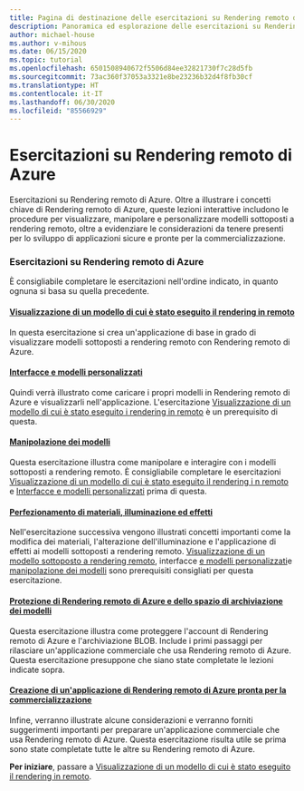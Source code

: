 ```yaml
---
title: Pagina di destinazione delle esercitazioni su Rendering remoto di Azure
description: Panoramica ed esplorazione delle esercitazioni su Rendering remoto di Azure
author: michael-house
ms.author: v-mihous
ms.date: 06/15/2020
ms.topic: tutorial
ms.openlocfilehash: 6501508940672f5506d84ee32821730f7c28d5fb
ms.sourcegitcommit: 73ac360f37053a3321e8be23236b32d4f8fb30cf
ms.translationtype: HT
ms.contentlocale: it-IT
ms.lasthandoff: 06/30/2020
ms.locfileid: "85566929"
---
```

# <a name="azure-remote-rendering-tutorials"></a>Esercitazioni su Rendering remoto di Azure

Esercitazioni su Rendering remoto di Azure. Oltre a illustrare i concetti chiave di Rendering remoto di Azure, queste lezioni interattive includono le procedure per visualizzare, manipolare e personalizzare modelli sottoposti a rendering remoto, oltre a evidenziare le considerazioni da tenere presenti per lo sviluppo di applicazioni sicure e pronte per la commercializzazione.

### <a name="azure-remote-rendering-tutorials"></a>Esercitazioni su Rendering remoto di Azure

È consigliabile completare le esercitazioni nell'ordine indicato, in quanto ognuna si basa su quella precedente.

#### <a name="viewing-a-remotely-rendered-model"></a>[Visualizzazione di un modello di cui è stato eseguito il rendering in remoto](view-remote-models/view-remote-models.md)

In questa esercitazione si crea un'applicazione di base in grado di visualizzare modelli sottoposti a rendering remoto con Rendering remoto di Azure.

#### <a name="interfaces-and-custom-models"></a>[Interfacce e modelli personalizzati](custom-models/custom-models.md)

Quindi verrà illustrato come caricare i propri modelli in Rendering remoto di Azure e visualizzarli nell'applicazione. L'esercitazione [Visualizzazione di un modello di cui è stato eseguito i rendering in remoto](view-remote-models/view-remote-models.md) è un prerequisito di questa.

#### <a name="manipulating-models"></a>[Manipolazione dei modelli](manipulate-models/manipulate-models.md)

Questa esercitazione illustra come manipolare e interagire con i modelli sottoposti a rendering remoto. È consigliabile completare le esercitazioni [Visualizzazione di un modello di cui è stato eseguito il rendering i n remoto](view-remote-models/view-remote-models.md) e [Interfacce e modelli personalizzati](custom-models/custom-models.md) prima di questa.

#### <a name="refining-materials-lighting-and-effects"></a>[Perfezionamento di materiali, illuminazione ed effetti](materials-lighting-effects/materials-lighting-effects.md)

Nell'esercitazione successiva vengono illustrati concetti importanti come la modifica dei materiali, l'alterazione dell'illuminazione e l'applicazione di effetti ai modelli sottoposti a rendering remoto. [Visualizzazione di un modello sottoposto a rendering remoto](view-remote-models/view-remote-models.md), interfacce [e modelli personalizzati](custom-models/custom-models.md)e [manipolazione dei modelli](manipulate-models/manipulate-models.md) sono prerequisiti consigliati per questa esercitazione.

#### <a name="securing-azure-remote-rendering-and-model-storage"></a>[Protezione di Rendering remoto di Azure e dello spazio di archiviazione dei modelli](security/security.md)

Questa esercitazione illustra come proteggere l'account di Rendering remoto di Azure e l'archiviazione BLOB. Include i primi passaggi per rilasciare un'applicazione commerciale che usa Rendering remoto di Azure. Questa esercitazione presuppone che siano state completate le lezioni indicate sopra.


#### <a name="creating-a-commercial-ready-azure-remote-rendering-application"></a>[Creazione di un'applicazione di Rendering remoto di Azure pronta per la commercializzazione](commercial-ready/commercial-ready.md)

Infine, verranno illustrate alcune considerazioni e verranno forniti suggerimenti importanti per preparare un'applicazione commerciale che usa Rendering remoto di Azure. Questa esercitazione risulta utile se prima sono state completate tutte le altre su Rendering remoto di Azure.

**Per iniziare**, passare a [Visualizzazione di un modello di cui è stato eseguito il rendering in remoto](view-remote-models/view-remote-models.md).